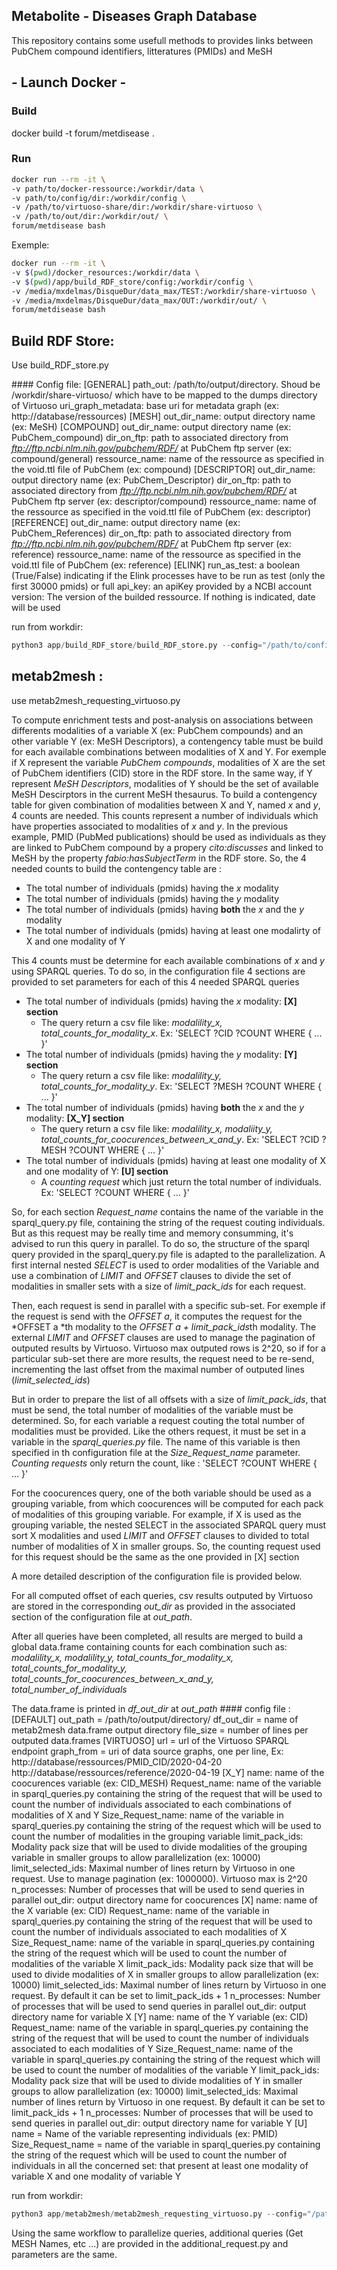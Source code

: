 ## Metabolite - Diseases Graph Database

This repository contains some usefull methods to provides links between PubChem compound identifiers, litteratures (PMIDs) and MeSH

## - Launch Docker -
### Build
docker build -t forum/metdisease .
### Run
```bash
docker run --rm -it \
-v path/to/docker-ressource:/workdir/data \
-v path/to/config/dir:/workdir/config \
-v /path/to/virtuoso-share/dir:/workdir/share-virtuoso \
-v /path/to/out/dir:/workdir/out/ \
forum/metdisease bash
```

Exemple:
```bash
docker run --rm -it \
-v $(pwd)/docker_resources:/workdir/data \
-v $(pwd)/app/build_RDF_store/config:/workdir/config \
-v /media/mxdelmas/DisqueDur/data_max/TEST:/workdir/share-virtuoso \
-v /media/mxdelmas/DisqueDur/data_max/OUT:/workdir/out/ \
forum/metdisease bash
``` 

## Build RDF Store:
Use build_RDF_store.py

#### Config file:
[GENERAL]
path_out: /path/to/output/directory. Shoud be /workdir/share-virtuoso/ which have to be mapped to the dumps directory of Virtuoso
uri_graph_metadata: base uri for metadata graph (ex: http://database/ressources)
[MESH]
out_dir_name: output directory name (ex: MeSH)
[COMPOUND]
out_dir_name: output directory name (ex: PubChem_compound)
dir_on_ftp: path to associated directory from *ftp://ftp.ncbi.nlm.nih.gov/pubchem/RDF/* at PubChem ftp server (ex: compound/general)
ressource_name: name of the ressource as specified in the void.ttl file of PubChem (ex: compound)
[DESCRIPTOR]
out_dir_name: output directory name (ex: PubChem_Descriptor)
dir_on_ftp: path to associated directory from *ftp://ftp.ncbi.nlm.nih.gov/pubchem/RDF/* at PubChem ftp server (ex: descriptor/compound)
ressource_name: name of the ressource as specified in the void.ttl file of PubChem (ex: descriptor)
[REFERENCE]
out_dir_name: output directory name (ex: PubChem_References)
dir_on_ftp: path to associated directory from *ftp://ftp.ncbi.nlm.nih.gov/pubchem/RDF/* at PubChem ftp server (ex: reference)
ressource_name: name of the ressource as specified in the void.ttl file of PubChem (ex: reference)
[ELINK]
run_as_test: a boolean (True/False) indicating if the Elink processes have to be run as test (only the first 30000 pmids) or full
api_key: an apiKey provided by a NCBI account 
version: The version of the builded ressource. If nothing is indicated, date will be used

run from workdir:
```python
python3 app/build_RDF_store/build_RDF_store.py --config="/path/to/config.ini/file"
```

## metab2mesh :
use metab2mesh_requesting_virtuoso.py

To compute enrichment tests and post-analysis on associations between differents modalities of a variable X (ex: PubChem compounds) and an other variable Y (ex: MeSH Descriptors), a contengency table must be build for each available combinations between modalities of X and Y. For exemple if X represent the variable *PubChem compounds*, modalities of X are the set of PubChem identifiers (CID) store in the RDF store. In the same way, if Y represent *MeSH Descriptors*, modalities of Y should be the set of available MeSH Descirptors in the current MeSH thesaurus.
To build a contengency table for given combination of modalities between X and Y, named *x* and *y*, 4 counts are needed. This counts represent a number of individuals which have properties associated to modalities of *x* and *y*. In the previous example, PMID (PubMed publications) should be used as individuals as they are linked to PubChem compound by a propery *cito:discusses* and linked to MeSH by the property *fabio:hasSubjectTerm* in the RDF store.
So, the 4 needed counts to build the contengency table are :
- The total number of individuals (pmids) having the *x* modality
- The total number of individuals (pmids) having the *y* modality
- The total number of individuals (pmids) having **both** the *x* and the *y* modality
- The total number of individuals (pmids) having at least one modalirty of X and one modality of Y

This 4 counts must be determine for each available combinations of *x* and *y* using SPARQL queries. To do so, in the configuration file 4 sections are provided to set parameters for each of this 4 needed SPARQL queries

- The total number of individuals (pmids) having the *x* modality: **[X] section**
  - The query return a csv file like: *modalility_x, total_counts_for_modality_x*. Ex: 'SELECT ?CID ?COUNT WHERE { ... }'
- The total number of individuals (pmids) having the *y* modality: **[Y] section**
  - The query return a csv file like: *modalility_y, total_counts_for_modality_y*. Ex: 'SELECT ?MESH ?COUNT WHERE { ... }'
- The total number of individuals (pmids) having **both** the *x* and the *y* modality: **[X_Y] section**
  - The query return a csv file like: *modalility_x, modaliity_y, total_counts_for_coocurences_between_x_and_y*. Ex: 'SELECT ?CID ?MESH ?COUNT WHERE { ... }'
- The total number of individuals (pmids) having at least one modality of X and one modality of Y: **[U] section**
  - A *counting request* which just return the total number of individuals. Ex: 'SELECT ?COUNT WHERE { ... }'

So, for each section *Request_name* contains the name of the variable in the sparql_query.py file, containing the string of the request couting individuals. But as this request may be really time and memory consumming, it's advised to run this query in parallel. To do so, the structure of the sparql query provided in the sparql_query.py file is adapted to the parallelization. A first internal nested *SELECT* is used to order modalities of the Variable and use a combination of *LIMIT* and *OFFSET* clauses to divide the set of modalities in smaller sets with a size of *limit_pack_ids* for each request.

Then, each request is send in parallel with a specific sub-set. For exemple if the request is send with the *OFFSET a*, it computes the request for the *OFFSET a *th modality to the *OFFSET a + limit_pack_ids*th modality. The external *LIMIT* and *OFFSET* clauses are used to manage the pagination of outputed results by Virtuoso. Virtuoso max outputed rows is 2^20, so if for a particular sub-set there are more results, the request need to be re-send, incrementing the last offset from the maximal number of outputed lines (*limit_selected_ids*)

But in order to prepare the list of all offsets with a size of *limit_pack_ids*, that must be send, the total number of modalities of the variable must be determined. So, for each variable a request couting the total number of modalities must be provided. Like the others request, it must be set in a variable in the *sparql_queries.py* file. The name of this variable is then specified in th configuration file at the *Size_Request_name* parameter. *Counting requests* only return the count, like : 'SELECT ?COUNT WHERE { ... }'

For the coocurences query, one of the both variable should be used as a grouping variable, from which coocurences will be computed for each pack of modalities of this grouping variable. For example, if X is used as the grouping variable, the nested SELECT in the associated SPARQL query must sort X modalities and used *LIMIT* and *OFFSET* clauses to divided to total number of modalities of X in smaller groups. So, the counting request used for this request should be the same as the one provided in [X] section

A more detailed description of the configuration file is provided below.

For all computed offset of each queries, csv results outputed by Virtuoso are stored in the corresponding *out_dir* as provided in the associated section of the configuration file at *out_path*.

After all queries have been completed, all results are merged to build a global data.frame containing counts for each combination such as:
*modalility_x, modalility_y, total_counts_for_modality_x, total_counts_for_modality_y, total_counts_for_coocurences_between_x_and_y, total_number_of_individuals*

The data.frame is printed in *df_out_dir* at *out_path*
#### config file :
[DEFAULT]
out_path = /path/to/output/directory/
df_out_dir = name of metab2mesh data.frame output directory
file_size = number of lines per outputed data.frames
[VIRTUOSO]
url = url of the Virtuoso SPARQL endpoint
graph_from = uri of data source graphs, one per line, Ex: 
             http://database/ressources/PMID_CID/2020-04-20
             http://database/ressources/reference/2020-04-19
[X_Y]
name: name of the coocurences variable (ex: CID_MESH)
Request_name: name of the variable in sparql_queries.py containing the string of the request that will be used to count the number of individuals associated to each combinations of modalities of X and Y
Size_Request_name: name of the variable in sparql_queries.py containing the string of the request which will be used to count the number of modalities in the grouping variable
limit_pack_ids: Modality pack size that will be used to divide modalities of the grouping variable in smaller groups to allow parallelization (ex: 10000)
limit_selected_ids: Maximal number of lines return by Virtuoso in one request. Use to manage pagination (ex: 1000000). Virtuoso max is 2^20
n_processes: Number of processes that will be used to send queries in parallel
out_dir: output directory name for coocurences
[X]
name: name of the X variable (ex: CID)
Request_name: name of the variable in sparql_queries.py containing the string of the request that will be used to count the number of individuals associated to each modalities of X
Size_Request_name:  name of the variable in sparql_queries.py containing the string of the request which will be used to count the number of modalities of the variable X
limit_pack_ids:  Modality pack size that will be used to divide modalities of X in smaller groups to allow parallelization (ex: 10000)
limit_selected_ids: Maximal number of lines return by Virtuoso in one request. By default it can be set to limit_pack_ids + 1
n_processes: Number of processes that will be used to send queries in parallel
out_dir: output directory name for variable X
[Y]
name: name of the Y variable (ex: CID)
Request_name: name of the variable in sparql_queries.py containing the string of the request that will be used to count the number of individuals associated to each modalities of Y
Size_Request_name: name of the variable in sparql_queries.py containing the string of the request which will be used to count the number of modalities of the variable Y
limit_pack_ids: Modality pack size that will be used to divide modalities of Y in smaller groups to allow parallelization (ex: 10000)
limit_selected_ids: Maximal number of lines return by Virtuoso in one request. By default it can be set to limit_pack_ids + 1
n_processes: Number of processes that will be used to send queries in parallel
out_dir: output directory name for variable Y
[U]
name = Name of the variable representing individuals (ex: PMID)
Size_Request_name = name of the variable in sparql_queries.py containing the string of the request which will be used to count the number of individuals in all the concerned set: that present at least one modality of variable X and one modality of variable Y

run from workdir:
```python
python3 app/metab2mesh/metab2mesh_requesting_virtuoso.py --config="/path/to/config.ini/file"
```

Using the same workflow to parallelize queries, additional queries (Get MESH Names, etc ...) are provided in the additional_request.py and parameters are the same.